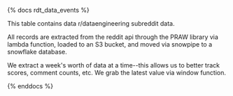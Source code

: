 {% docs rdt_data_events %}

This table contains data r/dataengineering subreddit data.

All records are extracted from the reddit api through the PRAW library via lambda function, loaded to an S3 bucket, and moved via snowpipe to a snowflake database. 

We extract a week's worth of data at a time--this allows us to better track scores, comment counts, etc. We grab the latest value via window function.

{% enddocs %}
